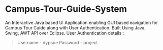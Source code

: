 # Campus-Tour-Guide-System
An Interactive Java based UI Application enabling GUI based navigation for Campus Tour Guide along with User Authentication. Built Using Java, Swing, AWT API over Eclipse.
User Authentication details : 
  > Username - dypsoe
  > Password - project
